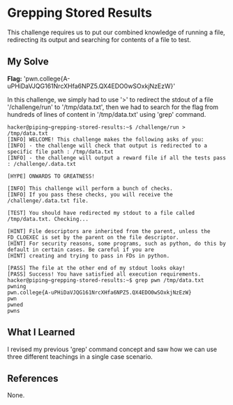 # Grepping Stored Results
This challenge requires us to put our combined knowledge of running a file, redirecting its output and searching for contents of a file to test.
## My Solve
**Flag:** 'pwn.college{A-uPHiDaVJQG161NrcXHfa6NPZ5.QX4EDO0wSOxkjNzEzW}'

In this challenge, we simply had to use '>' to redirect the stdout of a file '/challenge/run' to '/tmp/data.txt', then we had to search for the flag from hundreds of lines
of content in '/tmp/data.txt' using 'grep' command.
```
hacker@piping~grepping-stored-results:~$ /challenge/run > /tmp/data.txt
[INFO] WELCOME! This challenge makes the following asks of you:
[INFO] - the challenge will check that output is redirected to a specific file path : /tmp/data.txt
[INFO] - the challenge will output a reward file if all the tests pass : /challenge/.data.txt

[HYPE] ONWARDS TO GREATNESS!

[INFO] This challenge will perform a bunch of checks.
[INFO] If you pass these checks, you will receive the /challenge/.data.txt file.

[TEST] You should have redirected my stdout to a file called /tmp/data.txt. Checking...

[HINT] File descriptors are inherited from the parent, unless the FD_CLOEXEC is set by the parent on the file descriptor.
[HINT] For security reasons, some programs, such as python, do this by default in certain cases. Be careful if you are
[HINT] creating and trying to pass in FDs in python.

[PASS] The file at the other end of my stdout looks okay!
[PASS] Success! You have satisfied all execution requirements.
hacker@piping~grepping-stored-results:~$ grep pwn /tmp/data.txt
pwning
pwn.college{A-uPHiDaVJQG161NrcXHfa6NPZ5.QX4EDO0wSOxkjNzEzW}
pwn
pwned
pwns
```

## What I Learned
I revised my previous 'grep' command concept and saw how we can use three different teachings in a single case scenario.
## References
None.
